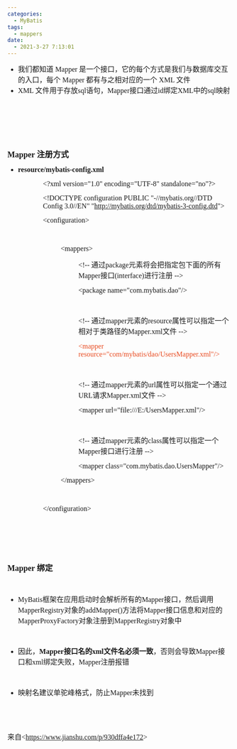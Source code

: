 ```yaml
---
categories:
  - MyBatis
tags:
  - mappers
date:
  - 2021-3-27 7:13:01
---
```


<ul style="list-style-type:disc">
    <li><span style="font-size:12.0pt"><span style="font-family:&quot;Microsoft YaHei&quot;">我们都知道</span></span><span
            style="font-size:12.0pt"><span style="font-family:&quot;Comic Sans MS&quot;"> Mapper </span></span><span
            style="font-size:12.0pt"><span
                style="font-family:&quot;Microsoft YaHei&quot;">是一个接口，它的每个方式是我们与数据库交互的入口，每个</span></span><span
            style="font-size:12.0pt"><span style="font-family:&quot;Comic Sans MS&quot;"> Mapper </span></span><span
            style="font-size:12.0pt"><span style="font-family:&quot;Microsoft YaHei&quot;">都有与之相对应的一个</span></span><span
            style="font-size:12.0pt"><span style="font-family:&quot;Comic Sans MS&quot;"> XML </span></span><span
            style="font-size:12.0pt"><span style="font-family:&quot;Microsoft YaHei&quot;">文件</span></span></li>
    <li><span style="font-size:12.0pt"><span style="font-family:&quot;Comic Sans MS&quot;">XML </span></span><span
            style="font-size:12.0pt"><span style="font-family:&quot;Microsoft YaHei&quot;">文件用于存放</span></span><span
            style="font-size:12.0pt"><span style="font-family:&quot;Comic Sans MS&quot;">sql</span></span><span
            style="font-size:12.0pt"><span style="font-family:&quot;Microsoft YaHei&quot;">语句，</span></span><span
            style="font-size:12.0pt"><span style="font-family:&quot;Comic Sans MS&quot;">Mapper</span></span><span
            style="font-size:12.0pt"><span style="font-family:&quot;Microsoft YaHei&quot;">接口通过</span></span><span
            style="font-size:12.0pt"><span style="font-family:&quot;Comic Sans MS&quot;">id</span></span><span
            style="font-size:12.0pt"><span style="font-family:&quot;Microsoft YaHei&quot;">绑定</span></span><span
            style="font-size:12.0pt"><span style="font-family:&quot;Comic Sans MS&quot;">XML</span></span><span
            style="font-size:12.0pt"><span style="font-family:&quot;Microsoft YaHei&quot;">中的</span></span><span
            style="font-size:12.0pt"><span style="font-family:&quot;Comic Sans MS&quot;">sql</span></span><span
            style="font-size:12.0pt"><span style="font-family:&quot;Microsoft YaHei&quot;">映射</span></span></li>
</ul>
<p><span style="font-size:13.5pt"><span style="font-family:&quot;Comic Sans MS&quot;">&nbsp;</span></span></p>
<p><span style="font-size:13.5pt"><span style="font-family:&quot;Comic Sans MS&quot;">&nbsp;</span></span></p>
<p><span style="font-size:13.5pt"><span style="font-family:&quot;Comic Sans MS&quot;">&nbsp;</span></span></p>
<p><span style="font-size:13.5pt"><strong><span style="font-family:&quot;Comic Sans MS&quot;">Mapper
            </span></strong><strong><span style="font-family:&quot;Microsoft YaHei&quot;">注册方式</span></strong></span>
</p>
<ul style="list-style-type:disc">
    <li><span style="font-size:12.0pt"><strong><span
                    style="font-family:&quot;Comic Sans MS&quot;">resource/</span></strong></span><span
            style="font-size:12.0pt"><strong><span
                    style="font-family:&quot;Comic Sans MS&quot;">mybatis-config.xml</span></strong></span></li>
</ul>
<p style="margin-left: 80px;"><span style="font-size:12.0pt"><span
            style="font-family:&quot;Comic Sans MS&quot;">&lt;?xml version="1.0" encoding="UTF-8"
            standalone="no"?&gt;</span></span></p>
<p style="margin-left: 80px;"><span style="font-size:12.0pt"><span
            style="font-family:&quot;Comic Sans MS&quot;">&lt;!DOCTYPE configuration PUBLIC "-//mybatis.org//DTD Config
            3.0//EN" "<a data-cke-saved-href="http://mybatis.org/dtd/mybatis-3-config.dtd"
                href="http://mybatis.org/dtd/mybatis-3-config.dtd">http://mybatis.org/dtd/mybatis-3-config.dtd</a>"&gt;</span></span>
</p>
<p style="margin-left: 80px;"><span style="font-size:12.0pt"><span
            style="font-family:&quot;Comic Sans MS&quot;">&lt;configuration&gt;</span></span></p>
<p style="margin-left: 120px;"><span style="font-size:12.0pt"><span
            style="font-family:&quot;Comic Sans MS&quot;">&nbsp;</span></span></p>
<p style="margin-left: 120px;"><span style="font-size:12.0pt"><span
            style="font-family:&quot;Comic Sans MS&quot;">&lt;mappers&gt;&nbsp; </span></span></p>
<p style="margin-left: 160px;"><span style="font-size:12.0pt"><span
            style="font-family:&quot;Comic Sans MS&quot;">&lt;!-- </span></span><span style="font-size:12.0pt"><span
            style="font-family:&quot;Microsoft YaHei UI&quot;">通过</span></span><span style="font-size:12.0pt"><span
            style="font-family:&quot;Comic Sans MS&quot;">package</span></span><span style="font-size:12.0pt"><span
            style="font-family:&quot;Microsoft YaHei UI&quot;">元素将会把指定包下面的所有</span></span><span
        style="font-size:12.0pt"><span style="font-family:&quot;Comic Sans MS&quot;">Mapper</span></span><span
        style="font-size:12.0pt"><span style="font-family:&quot;Microsoft YaHei UI&quot;">接口</span></span><span
        style="font-size:12.0pt"><span style="font-family:&quot;Comic Sans MS&quot;">(interface)</span></span><span
        style="font-size:12.0pt"><span style="font-family:&quot;Microsoft YaHei UI&quot;">进行注册</span></span><span
        style="font-size:12.0pt"><span style="font-family:&quot;Comic Sans MS&quot;"> --&gt;&nbsp; </span></span></p>
<p style="margin-left: 160px;"><span style="font-size:12.0pt"><span
            style="font-family:&quot;Comic Sans MS&quot;">&lt;package name="com.mybatis.dao"/&gt;&nbsp; </span></span>
</p>
<p style="margin-left: 160px;"><span style="font-size:12.0pt"><span
            style="font-family:&quot;Comic Sans MS&quot;">&nbsp;</span></span></p>
<p style="margin-left: 160px;"><span style="font-size:12.0pt"><span
            style="font-family:&quot;Comic Sans MS&quot;">&lt;!-- </span></span><span style="font-size:12.0pt"><span
            style="font-family:&quot;Microsoft YaHei UI&quot;">通过</span></span><span style="font-size:12.0pt"><span
            style="font-family:&quot;Comic Sans MS&quot;">mapper</span></span><span style="font-size:12.0pt"><span
            style="font-family:&quot;Microsoft YaHei UI&quot;">元素的</span></span><span style="font-size:12.0pt"><span
            style="font-family:&quot;Comic Sans MS&quot;">resource</span></span><span style="font-size:12.0pt"><span
            style="font-family:&quot;Microsoft YaHei UI&quot;">属性可以指定一个相对于类路径的</span></span><span
        style="font-size:12.0pt"><span style="font-family:&quot;Comic Sans MS&quot;">Mapper.xml</span></span><span
        style="font-size:12.0pt"><span style="font-family:&quot;Microsoft YaHei UI&quot;">文件</span></span><span
        style="font-size:12.0pt"><span style="font-family:&quot;Comic Sans MS&quot;"> --&gt;&nbsp; </span></span></p>
<p style="margin-left: 160px;"><span style="font-size:12.0pt"><span style="font-family:&quot;Comic Sans MS&quot;"><span
                style="color:#e84c22">&lt;mapper resource="com/mybatis/</span><span
                style="color:#e84c22">dao/</span><span style="color:#e84c22">User</span><span
                style="color:#e84c22">s</span><span style="color:#e84c22">Mapper.xml"/&gt;</span>&nbsp; </span></span>
</p>
<p style="margin-left: 160px;"><span style="font-size:12.0pt"><span
            style="font-family:&quot;Comic Sans MS&quot;">&nbsp;</span></span></p>
<p style="margin-left: 160px;"><span style="font-size:12.0pt"><span
            style="font-family:&quot;Comic Sans MS&quot;">&lt;!-- </span></span><span style="font-size:12.0pt"><span
            style="font-family:&quot;Microsoft YaHei UI&quot;">通过</span></span><span style="font-size:12.0pt"><span
            style="font-family:&quot;Comic Sans MS&quot;">mapper</span></span><span style="font-size:12.0pt"><span
            style="font-family:&quot;Microsoft YaHei UI&quot;">元素的</span></span><span style="font-size:12.0pt"><span
            style="font-family:&quot;Comic Sans MS&quot;">url</span></span><span style="font-size:12.0pt"><span
            style="font-family:&quot;Microsoft YaHei UI&quot;">属性可以指定一个通过</span></span><span
        style="font-size:12.0pt"><span style="font-family:&quot;Comic Sans MS&quot;">URL</span></span><span
        style="font-size:12.0pt"><span style="font-family:&quot;Microsoft YaHei UI&quot;">请求</span></span><span
        style="font-size:12.0pt"><span style="font-family:&quot;Comic Sans MS&quot;">Mapper.xml</span></span><span
        style="font-size:12.0pt"><span style="font-family:&quot;Microsoft YaHei UI&quot;">文件</span></span><span
        style="font-size:12.0pt"><span style="font-family:&quot;Comic Sans MS&quot;"> --&gt;&nbsp; </span></span></p>
<p style="margin-left: 160px;"><span style="font-size:12.0pt"><span
            style="font-family:&quot;Comic Sans MS&quot;">&lt;mapper url="file:///E:/UsersMapper.xml"/&gt;&nbsp;
        </span></span></p>
<p style="margin-left: 160px;"><span style="font-size:12.0pt"><span
            style="font-family:&quot;Comic Sans MS&quot;">&nbsp;</span></span></p>
<p style="margin-left: 160px;"><span style="font-size:12.0pt"><span
            style="font-family:&quot;Comic Sans MS&quot;">&lt;!-- </span></span><span style="font-size:12.0pt"><span
            style="font-family:&quot;Microsoft YaHei UI&quot;">通过</span></span><span style="font-size:12.0pt"><span
            style="font-family:&quot;Comic Sans MS&quot;">mapper</span></span><span style="font-size:12.0pt"><span
            style="font-family:&quot;Microsoft YaHei UI&quot;">元素的</span></span><span style="font-size:12.0pt"><span
            style="font-family:&quot;Comic Sans MS&quot;">class</span></span><span style="font-size:12.0pt"><span
            style="font-family:&quot;Microsoft YaHei UI&quot;">属性可以指定一个</span></span><span
        style="font-size:12.0pt"><span style="font-family:&quot;Comic Sans MS&quot;">Mapper</span></span><span
        style="font-size:12.0pt"><span style="font-family:&quot;Microsoft YaHei UI&quot;">接口进行注册</span></span><span
        style="font-size:12.0pt"><span style="font-family:&quot;Comic Sans MS&quot;"> --&gt;&nbsp; </span></span></p>
<p style="margin-left: 160px;"><span style="font-size:12.0pt"><span
            style="font-family:&quot;Comic Sans MS&quot;">&lt;mapper class="com.mybatis.dao.UsersMapper"/&gt;&nbsp;
        </span></span></p>
<p style="margin-left: 120px;"><span style="font-size:12.0pt"><span
            style="font-family:&quot;Comic Sans MS&quot;">&lt;/mappers&gt;&nbsp; </span></span></p>
<p style="margin-left: 80px;"><span style="font-size:12.0pt"><span
            style="font-family:&quot;Comic Sans MS&quot;">&nbsp;</span></span></p>
<p style="margin-left: 80px;"><span style="font-size:12.0pt"><span
            style="font-family:&quot;Comic Sans MS&quot;">&lt;/configuration&gt;</span></span></p>
<p style="margin-left: 80px;"><span style="font-size:12.0pt"><span
            style="font-family:&quot;Comic Sans MS&quot;">&nbsp;</span></span></p>
<p><span style="font-size:12.0pt"><span style="font-family:&quot;Comic Sans MS&quot;">&nbsp;</span></span></p>
<p><span style="font-size:12.0pt"><span style="font-family:&quot;Comic Sans MS&quot;">&nbsp;</span></span></p>
<p><span style="font-size:13.5pt"><strong><span style="font-family:&quot;Comic Sans MS&quot;">Mapper
            </span></strong><strong><span style="font-family:&quot;Microsoft YaHei&quot;">绑定</span></strong></span></p>
<p><span style="font-size:12.0pt"><span style="font-family:&quot;Microsoft YaHei&quot;">&nbsp;</span></span></p>
<ul style="list-style-type:disc">
    <li><span style="font-size:12.0pt"><span style="font-family:&quot;Comic Sans MS&quot;">MyBatis</span></span><span
            style="font-size:12.0pt"><span
                style="font-family:&quot;Microsoft YaHei UI&quot;">框架在应用启动时会解析所有的</span></span><span
            style="font-size:12.0pt"><span style="font-family:&quot;Comic Sans MS&quot;">Mapper</span></span><span
            style="font-size:12.0pt"><span style="font-family:&quot;Microsoft YaHei UI&quot;">接口，然后调用</span></span><span
            style="font-size:12.0pt"><span
                style="font-family:&quot;Comic Sans MS&quot;">MapperRegistry</span></span><span
            style="font-size:12.0pt"><span style="font-family:&quot;Microsoft YaHei UI&quot;">对象的</span></span><span
            style="font-size:12.0pt"><span style="font-family:&quot;Comic Sans MS&quot;">addMapper()</span></span><span
            style="font-size:12.0pt"><span style="font-family:&quot;Microsoft YaHei UI&quot;">方法将</span></span><span
            style="font-size:12.0pt"><span style="font-family:&quot;Comic Sans MS&quot;">Mapper</span></span><span
            style="font-size:12.0pt"><span
                style="font-family:&quot;Microsoft YaHei UI&quot;">接口信息和对应的</span></span><span
            style="font-size:12.0pt"><span
                style="font-family:&quot;Comic Sans MS&quot;">MapperProxyFactory</span></span><span
            style="font-size:12.0pt"><span style="font-family:&quot;Microsoft YaHei UI&quot;">对象注册到</span></span><span
            style="font-size:12.0pt"><span
                style="font-family:&quot;Comic Sans MS&quot;">MapperRegistry</span></span><span
            style="font-size:12.0pt"><span style="font-family:&quot;Microsoft YaHei UI&quot;">对象中</span></span></li>
</ul>
<p><span style="font-size:12.0pt"><span style="font-family:&quot;Microsoft YaHei UI&quot;"></span></span><br></p>
<ul style="list-style-type:disc">
    <li><span style="font-size:12.0pt"><span style="font-family:&quot;Microsoft YaHei UI&quot;">因此，</span></span><span
            style="font-size:12.0pt"><strong><span
                    style="font-family:&quot;Comic Sans MS&quot;">Mapper</span></strong></span><span
            style="font-size:12.0pt"><strong><span
                    style="font-family:&quot;Microsoft YaHei UI&quot;">接口名的</span></strong></span><span
            style="font-size:12.0pt"><strong><span
                    style="font-family:&quot;Comic Sans MS&quot;">xml</span></strong></span><span
            style="font-size:12.0pt"><strong><span
                    style="font-family:&quot;Microsoft YaHei UI&quot;">文件名必须一致</span></strong></span><span
            style="font-size:12.0pt"><span style="font-family:&quot;Microsoft YaHei UI&quot;">，否则会导致</span></span><span
            style="font-size:12.0pt"><span style="font-family:&quot;Comic Sans MS&quot;">Mapper</span></span><span
            style="font-size:12.0pt"><span style="font-family:&quot;Microsoft YaHei UI&quot;">接口和</span></span><span
            style="font-size:12.0pt"><span style="font-family:&quot;Comic Sans MS&quot;">xml</span></span><span
            style="font-size:12.0pt"><span style="font-family:&quot;Microsoft YaHei UI&quot;">绑定失败，</span></span><span
            style="font-size:12.0pt"><span style="font-family:&quot;Comic Sans MS&quot;">Mapper</span></span><span
            style="font-size:12.0pt"><span style="font-family:&quot;Microsoft YaHei UI&quot;">注册报错</span></span></li>
</ul>
<p><span style="font-size:12.0pt"><span style="font-family:&quot;Microsoft YaHei UI&quot;"></span></span><br></p>
<ul style="list-style-type:disc">
    <li><span style="font-size:12.0pt"><span
                style="font-family:&quot;Microsoft YaHei UI&quot;">映射名建议单驼峰格式，防止</span></span><span
            style="font-size:12.0pt"><span style="font-family:&quot;Comic Sans MS&quot;">Mapper</span></span><span
            style="font-size:12.0pt"><span style="font-family:&quot;Microsoft YaHei UI&quot;">未找到</span></span></li>
</ul>
<p><span style="font-size:12.0pt"><span style="font-family:&quot;Microsoft YaHei UI&quot;"></span></span><br></p>
<p><span style="font-size:12.0pt"><span style="font-family:&quot;Microsoft YaHei UI&quot;"></span></span><br></p>
<p><span style="font-size:12.0pt"><span style="font-family:&quot;Microsoft YaHei&quot;">来自</span><span
            style="font-family:&quot;Comic Sans MS&quot;">&lt;</span><a
            data-cke-saved-href="https://www.jianshu.com/p/930dffa4e172"
            href="https://www.jianshu.com/p/930dffa4e172"><span
                style="font-family:&quot;Comic Sans MS&quot;">https://www.jianshu.com/p/930dffa4e172</span></a><span
            style="font-family:&quot;Comic Sans MS&quot;">&gt;</span></span></p>
